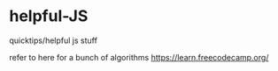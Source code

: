 # helpful-JS
quicktips/helpful js stuff

refer to here for a bunch of algorithms https://learn.freecodecamp.org/
